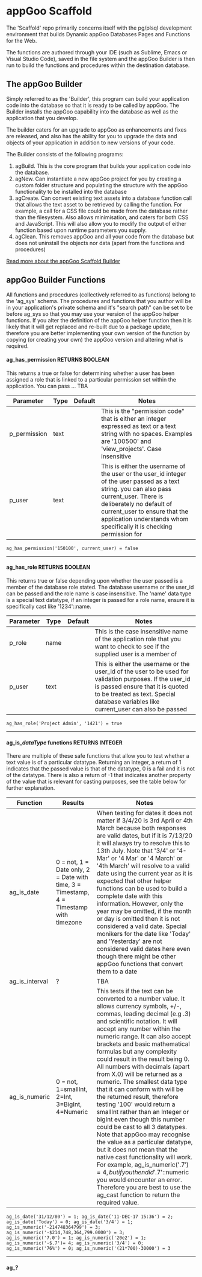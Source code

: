 # appGoo Scaffold
The 'Scaffold' repo primarily concerns itself with the pg/plsql development environment that builds Dynamic appGoo Databases Pages and Functions for the Web.

The functions are authored through your IDE (such as Sublime, Emacs or Visual Studio Code), saved in the file system and the appGoo Builder is then run to build the functions and procedures within the destination database.

## The appGoo Builder
Simply referred to as the 'Builder', this program can build your application code into the database so that it is ready to be called by appGoo. The Builder installs the appGoo capability into the database as well as the application that you develop.

The builder caters for an upgrade to appGoo as enhancements and fixes are released, and also has the ability for you to upgrade the data and objects of your application in addition to new versions of your code.

The Builder consists of the following programs:
1. agBuild. This is the core program that builds your application code into the database.
2. agNew. Can instantiate a new appGoo project for you by creating a custom folder structure and populating the structure with the appGoo functionality to be installed into the database
3. agCreate. Can convert existing text assets into a database function call that allows the text asset to be retrieved by calling the function. For example, a call for a CSS file could be made from the database rather than the filesystem. Also allows minimisation, and caters for both CSS and JavaScript. This will also allow you to modify the output of either function based upon runtime parameters you supply.
4. agClean. This removes appGoo and all your code from the database but does not uninstall the objects nor data (apart from the functions and procedures)

[Read more about the appGoo Scaffold Builder](appGoo/docs/builder.md)

## appGoo Builder Functions
All functions and procedures (collectively referred to as functions) belong to the 'ag_sys' schema. The procedures and functions that you author will be in your application's private schema and it's "search path" can be set to be before ag_sys so that you may use your version of the appGoo helper functions. If you alter the definition of the appGoo helper function then it is likely that it will get replaced and re-built due to a package update, therefore you are better implementing your own version of the function by copying (or creating your own) the appGoo version and altering what is required.

#### ag_has_permission RETURNS BOOLEAN

This returns a true or false for determining whether a user has been assigned a role that is linked to a particular permission set within the application. You can pass ... TBA

Parameter | Type | Default | Notes
--------- | ---- | ------- | -----
p_permission | text | | This is the "permission code" that is either an integer expressed as text or a text string with no spaces. Examples are '100500' and 'view_projects'. Case insensitive
p_user | text | | This is either the username of the user or the user_id integer of the user passed as a text string. you can also pass current_user. There is deliberately no default of current_user to ensure that the application understands whom specifically it is checking permission for
```
ag_has_permission('150100', current_user) = false
```
------------------------


#### ag_has_role RETURNS BOOLEAN
This returns true or false depending upon whether the user passed is a member of the database role stated. The database username or the user_id can be passed and the role name is case insensitive. The 'name' data type is a special text datatype, if an integer is passed for a role name, ensure it is specifically cast like '1234'::name. 

Parameter | Type | Default | Notes
--------- | ---- | ------- | -----
p_role | name | | This is the case insensitive name of the application role that you want to check to see if the supplied user is a member of
p_user | text | | This is either the username or the user_id of the user to be used for validation purposes. If the user_id is passed ensure that it is quoted to be treated as text. Special database variables like current_user can also be passed
```
ag_has_role('Project Admin', '1421') = true
```
--------------------------

#### ag_is_*dataType* functions RETURNS INTEGER
There are multiple of these safe functions that allow you to test whether a text value is of a particular datatype. Returning an integer, a return of 1 indicates that the passed value is that of the datatype, 0 is a fail and it is not of the datatype. There is also a return of -1 that indicates another property of the value that is relevant for casting purposes, see the table below for further explanation.

Function | Results | Notes
-------- | ------- | -----
ag_is_date | 0 = not, 1 = Date only, 2 = Date with time, 3 = Timestamp, 4 = Timestamp with timezone | When testing for dates it does not matter if 3/4/20 is 3rd April or 4th March because both responses are valid dates, but if it is 7/13/20 it will always try to resolve this to 13th July. Note that '3/4' or '4-Mar' or '4 Mar' or '4 March' or '4th March' will resolve to a valid date using the current year as it is expected that other helper functions can be used to build a complete date with this information. However, only the year may be omitted, if the month or day is omitted then it is not considered a valid date. Special monikers for the date like 'Today' and 'Yesterday' are not considered valid dates here even though there might be other appGoo functions that convert them to a date
ag_is_interval | ? | TBA
ag_is_numeric | 0 = not, 1=smallInt, 2=Int, 3=BigInt, 4=Numeric | This tests if the text can be converted to a number value. It allows currency symbols, +/-, commas, leading decimal (e.g .3) and scientific notation. It will accept any number within the numeric range. It can also accept brackets and basic mathematical formulas but any complexity could result in the result being 0. All numbers with decimals (apart from X.0) will be returned as a numeric. The smallest data type that it can conform with will be the returned result, therefore testing '100' would return a smallInt rather than an Integer or bigInt even though this number could be cast to all 3 datatypes. Note that appGoo may recognise the value as a particular datatype, but it does not mean that the native cast functionality will work. For example, ag_is_numeric('$.7') = 4, but if you then did '$.7'::numeric you would encounter an error. Therefore you are best to use the ag_cast function to return the required value. 

```
ag_is_date('31/12/80') = 1; ag_is_date('11-DEC-17 15:36') = 2; ag_is_date('Today') = 0; ag_is_date('3/4') = 1;
ag_is_numeric('-214748364799') = 3; ag_is_numeric('-$214,748,364,799.0000') = 3; 
ag_is_numeric('7.0') = 1; ag_is_numeric('20e2') = 1; ag_is_numeric('-$.7')= 4; ag_is_numeric('3/4') = 0; 
ag_is_numeric('76%') = 0; ag_is_numeric('(21*700)-30000') = 3
```
----------------------------


#### ag_?


